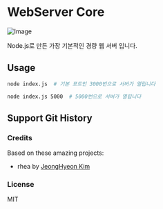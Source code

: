 # WebServer Core

![Image](https://github.com/rhea-so/WebServerCore/Image.png)

Node.js로 만든 가장 기본적인 경량 웹 서버 입니다.

## Usage

```sh
node index.js  # 기본 포트인 3000번으로 서버가 열립니다

node index.js 5000  # 5000번으로 서버가 열립니다
```

## Support Git History

### Credits

Based on these amazing projects:

* rhea by [JeongHyeon Kim](https://github.com/rhea-so)

### License

MIT